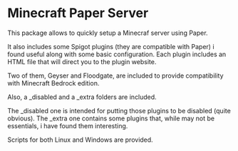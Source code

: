 # Minecraft Paper Server

This package allows to quickly setup a Minecraf server using Paper.

It also includes some Spigot plugins (they are compatible with Paper) i found
useful along with some basic configuration. Each plugin includes an
HTML file that will direct you to the plugin website.

Two of them, Geyser and Floodgate, are included to provide compatibility with
Minecraft Bedrock edition.

Also, a \_disabled and a \_extra folders are included.

The \_disabled one is intended for putting those plugins to be disabled
(quite obvious). The \_extra one contains some plugins that, while may
not be essentials, i have found them interesting.

Scripts for both Linux and Windows are provided.


